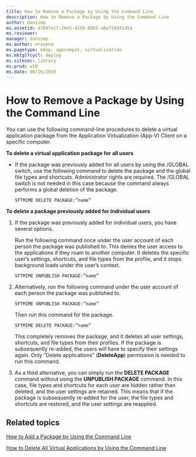 ```yaml
---
title: How to Remove a Package by Using the Command Line
description: How to Remove a Package by Using the Command Line
author: dansimp
ms.assetid: 47697ec7-20e5-4258-8865-a0a710d41d5a
ms.reviewer: 
manager: dansimp
ms.author: eravena
ms.pagetype: mdop, appcompat, virtualization
ms.mktglfcycl: deploy
ms.sitesec: library
ms.prod: w10
ms.date: 06/16/2016
---
```



# How to Remove a Package by Using the Command Line


You can use the following command-line procedures to delete a virtual application package from the Application Virtualization (App-V) Client on a specific computer.

**To delete a virtual application package for all users**

-   If the package was previously added for all users by using the /GLOBAL switch, use the following command to delete the package and the global file types and shortcuts. Administrator rights are required. The /GLOBAL switch is not needed in this case because the command always performs a global deletion of the package.

    `SFTMIME DELETE PACKAGE:”name”`

**To delete a package previously added for individual users**

1.  If the package was previously added for individual users, you have several options.

    Run the following command once under the user account of each person the package was published to. This denies the user access to the applications if they roam to another computer. It deletes the specific user’s settings, shortcuts, and file types from the profile, and it stops background loads under the user’s context.

    `SFTMIME UNPUBLISH PACKAGE:”name”`

2.  Alternatively, run the following command under the user account of each person the package was published to.

    `SFTMIME UNPUBLISH PACKAGE:”name”`

    Then run this command for the package.

    `SFTMIME DELETE PACKAGE:”name”`

    This completely removes the package, and it deletes all user settings, shortcuts, and file types from their profiles. If the package is subsequently re-added, the users will have to specify their settings again. Only “Delete applications” (**DeleteApp**) permission is needed to run this command.

3.  As a third alternative, you can simply run the **DELETE PACKAGE** command without using the **UNPUBLISH PACKAGE** command. In this case, file types and shortcuts for each user are hidden rather than deleted, and the user settings are retained. This means that if the package is subsequently re-added for the user, the file types and shortcuts are restored, and the user settings are reapplied.

## Related topics


[How to Add a Package by Using the Command Line](how-to-add-a-package-by-using-the-command-line.md)

[How to Delete All Virtual Applications by Using the Command Line](how-to-delete-all-virtual-applications-by-using-the-command-line.md)

 

 





